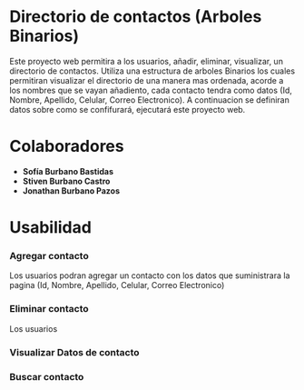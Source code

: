 # Directorio de contactos (Arboles Binarios)
Este proyecto web permitira a los usuarios, añadir, eliminar, visualizar, un directorio de contactos. Utiliza una estructura
de arboles Binarios los cuales permitiran visualizar el directorio de una manera mas ordenada, acorde a los nombres que se 
vayan añadiento, cada contacto tendra como datos (Id, Nombre, Apellido, Celular, Correo Electronico). A continuacion se
definiran datos sobre como se confifurará, ejecutará este proyecto web.
# Colaboradores
- **Sofía Burbano Bastidas**
- **Stiven Burbano Castro**
- **Jonathan Burbano Pazos**

# Usabilidad
###  Agregar contacto 
Los usuarios podran agregar un contacto con los datos que suministrara la pagina (Id, Nombre, Apellido, Celular, Correo Electronico)
###  Eliminar contacto 
Los usuarios 
###  Visualizar Datos de contacto 
###  Buscar contacto 
